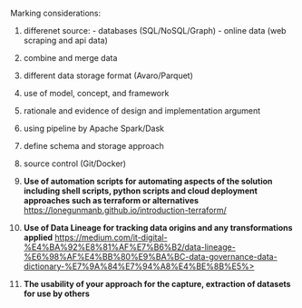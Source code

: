 Marking considerations:
1. differenet source:
        - databases (SQL/NoSQL/Graph)
        - online data (web scraping and api data)
2. combine and merge data
3. different data storage format (Avaro/Parquet)
4. use of model, concept, and framework
5. rationale and evidence of design and implementation argument
6. using pipeline by Apache Spark/Dask
7. define schema and storage approach
8. source control (Git/Docker)
9. **Use of automation scripts for automating aspects of the solution including shell scripts,
python scripts and cloud deployment approaches such as terraform or alternatives**
https://lonegunmanb.github.io/introduction-terraform/

10. **Use of Data Lineage for tracking data origins and any transformations applied**
https://medium.com/it-digital-%E4%BA%92%E8%81%AF%E7%B6%B2/data-lineage-%E6%98%AF%E4%BB%80%E9%BA%BC-data-governance-data-dictionary-%E7%9A%84%E7%94%A8%E4%BE%8B%E5%>

11. **The usability of your approach for the capture, extraction of datasets for use by others**
